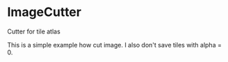 # ImageCutter
Cutter for tile atlas

This is a simple example how cut image. I also don't save tiles with alpha = 0.

